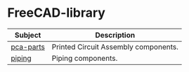 # FreeCAD-library

| Subject                           | Description                          |
|-----------------------------------|--------------------------------------|
| [pca-parts](pca-parts/README.md)  | Printed Circuit Assembly components. |
| [piping](piping/README.md)        | Piping components.                   |
